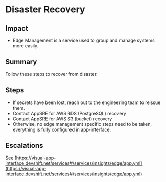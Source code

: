 Disaster Recovery
=================

Impact
------

- Edge Management is a service used to group and manage systems more easily.

Summary
-------

Follow these steps to recover from disaster.

Steps
-----

- If secrets have been lost, reach out to the engineering team to reissue them.
- Contact AppSRE for AWS RDS (PostgreSQL) recovery
- Contact AppSRE for AWS S3 (bucket) recovery
- Otherwise, no edge management specific steps need to be taken,
    everything is fully configured in app-interface.

Escalations
-----------

See
[https://visual-app-interface.devshift.net/services#/services/insights/edge/app.yml](https://visual-app-interface.devshift.net/services#/services/insights/edge/app.yml)
